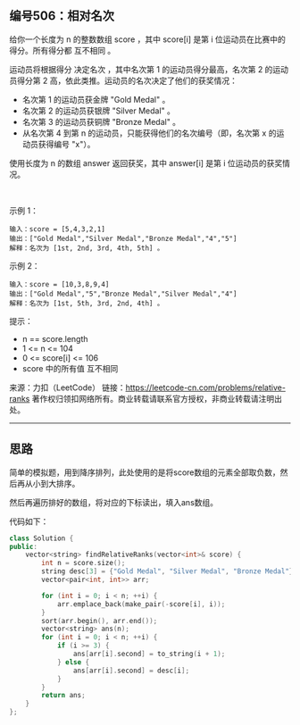 ## 编号506：相对名次

给你一个长度为 n 的整数数组 score ，其中 score[i] 是第 i 位运动员在比赛中的得分。所有得分都 互不相同 。

运动员将根据得分 决定名次 ，其中名次第 1 的运动员得分最高，名次第 2 的运动员得分第 2 高，依此类推。运动员的名次决定了他们的获奖情况：

* 名次第 1 的运动员获金牌 "Gold Medal" 。
* 名次第 2 的运动员获银牌 "Silver Medal" 。
* 名次第 3 的运动员获铜牌 "Bronze Medal" 。
* 从名次第 4 到第 n 的运动员，只能获得他们的名次编号（即，名次第 x 的运动员获得编号 "x"）。

使用长度为 n 的数组 answer 返回获奖，其中 answer[i] 是第 i 位运动员的获奖情况。

 

示例 1：
```
输入：score = [5,4,3,2,1]
输出：["Gold Medal","Silver Medal","Bronze Medal","4","5"]
解释：名次为 [1st, 2nd, 3rd, 4th, 5th] 。
```
示例 2：
```
输入：score = [10,3,8,9,4]
输出：["Gold Medal","5","Bronze Medal","Silver Medal","4"]
解释：名次为 [1st, 5th, 3rd, 2nd, 4th] 。
```
提示：

* n == score.length
* 1 <= n <= 104
* 0 <= score[i] <= 106
* score 中的所有值 互不相同

来源：力扣（LeetCode）
链接：https://leetcode-cn.com/problems/relative-ranks
著作权归领扣网络所有。商业转载请联系官方授权，非商业转载请注明出处。

---
## 思路

简单的模拟题，用到降序排列，此处使用的是将score数组的元素全部取负数，然后再从小到大排序。

然后再遍历排好的数组，将对应的下标读出，填入ans数组。

代码如下：
```c++
class Solution {
public:
    vector<string> findRelativeRanks(vector<int>& score) {
        int n = score.size();
        string desc[3] = {"Gold Medal", "Silver Medal", "Bronze Medal"};
        vector<pair<int, int>> arr;

        for (int i = 0; i < n; ++i) {
            arr.emplace_back(make_pair(-score[i], i));
        }
        sort(arr.begin(), arr.end());
        vector<string> ans(n);
        for (int i = 0; i < n; ++i) {
            if (i >= 3) {
                ans[arr[i].second] = to_string(i + 1);
            } else {
                ans[arr[i].second] = desc[i];
            }
        }
        return ans;
    }
};
```